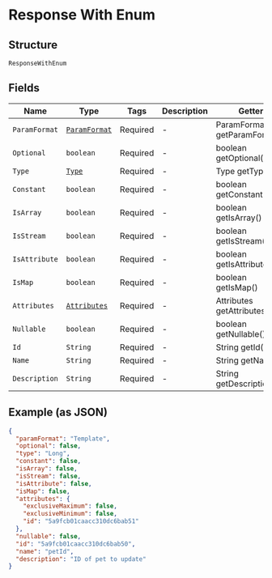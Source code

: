 
# Response With Enum

## Structure

`ResponseWithEnum`

## Fields

| Name | Type | Tags | Description | Getter | Setter |
|  --- | --- | --- | --- | --- | --- |
| `ParamFormat` | [`ParamFormat`](/doc/models/param-format.md) | Required | - | ParamFormat getParamFormat() | setParamFormat(ParamFormat paramFormat) |
| `Optional` | `boolean` | Required | - | boolean getOptional() | setOptional(boolean optional) |
| `Type` | [`Type`](/doc/models/type.md) | Required | - | Type getType() | setType(Type type) |
| `Constant` | `boolean` | Required | - | boolean getConstant() | setConstant(boolean constant) |
| `IsArray` | `boolean` | Required | - | boolean getIsArray() | setIsArray(boolean isArray) |
| `IsStream` | `boolean` | Required | - | boolean getIsStream() | setIsStream(boolean isStream) |
| `IsAttribute` | `boolean` | Required | - | boolean getIsAttribute() | setIsAttribute(boolean isAttribute) |
| `IsMap` | `boolean` | Required | - | boolean getIsMap() | setIsMap(boolean isMap) |
| `Attributes` | [`Attributes`](/doc/models/attributes.md) | Required | - | Attributes getAttributes() | setAttributes(Attributes attributes) |
| `Nullable` | `boolean` | Required | - | boolean getNullable() | setNullable(boolean nullable) |
| `Id` | `String` | Required | - | String getId() | setId(String id) |
| `Name` | `String` | Required | - | String getName() | setName(String name) |
| `Description` | `String` | Required | - | String getDescription() | setDescription(String description) |

## Example (as JSON)

```json
{
  "paramFormat": "Template",
  "optional": false,
  "type": "Long",
  "constant": false,
  "isArray": false,
  "isStream": false,
  "isAttribute": false,
  "isMap": false,
  "attributes": {
    "exclusiveMaximum": false,
    "exclusiveMinimum": false,
    "id": "5a9fcb01caacc310dc6bab51"
  },
  "nullable": false,
  "id": "5a9fcb01caacc310dc6bab50",
  "name": "petId",
  "description": "ID of pet to update"
}
```

